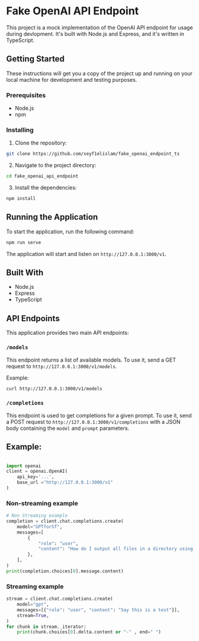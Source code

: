 # Fake OpenAI API Endpoint

This project is a mock implementation of the OpenAI API endpoint for usage during devlopment. It's built with Node.js and Express, and it's written in TypeScript.

## Getting Started

These instructions will get you a copy of the project up and running on your local machine for development and testing purposes.

### Prerequisites

- Node.js
- npm

### Installing

1. Clone the repository:

```sh
git clone https://github.com/seyf1elislam/fake_openai_endpoint_ts
```

2. Navigate to the project directory:

```sh
cd fake_openai_api_endpoint
```

3. Install the dependencies:

```sh
npm install
```

## Running the Application

To start the application, run the following command:

```sh
npm run serve
```

The application will start and listen on `http://127.0.0.1:3000/v1`.

## Built With

- Node.js
- Express
- TypeScript

## API Endpoints

This application provides two main API endpoints:

### `/models`

This endpoint returns a list of available models. To use it, send a GET request to `http://127.0.0.1:3000/v1/models`.

Example:

```sh
curl http://127.0.0.1:3000/v1/models
```

### `/completions`

This endpoint is used to get completions for a given prompt. To use it, send a POST request to `http://127.0.0.1:3000/v1/completions` with a JSON body containing the `model` and `prompt` parameters.

## Example:

```python

import openai
client = openai.OpenAI(
    api_key='...',
    base_url ="http://127.0.0.1:3000/v1"
)
```

### Non-streaming example

```python
# Non Streaming example
completion = client.chat.completions.create(
    model="GPTforST",
    messages=[
        {
            "role": "user",
            "content": "How do I output all files in a directory using Python?",
        },
    ],
)
print(completion.choices[0].message.content)
```

### Streaming example

```python
stream = client.chat.completions.create(
    model="gpt",
    messages=[{"role": "user", "content": "Say this is a test"}],
    stream=True,
)
for chunk in stream._iterator:
    print(chunk.choices[0].delta.content or "-" , end=" ")
```
